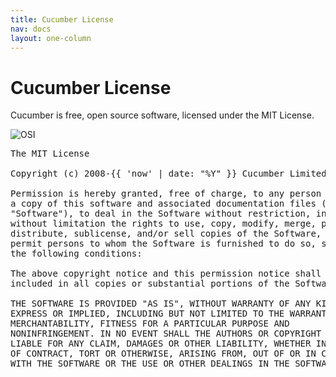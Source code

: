 ```yaml
---
title: Cucumber License
nav: docs
layout: one-column
---
```

# Cucumber License

Cucumber is free, open source software, licensed under the MIT License.

![OSI](/images/osi_logo_100X133_90ppi_0.png)

<pre>
The MIT License

Copyright (c) 2008-{{ 'now' | date: "%Y" }} Cucumber Limited, Aslak Hellesøy and contributors

Permission is hereby granted, free of charge, to any person obtaining
a copy of this software and associated documentation files (the
"Software"), to deal in the Software without restriction, including
without limitation the rights to use, copy, modify, merge, publish,
distribute, sublicense, and/or sell copies of the Software, and to
permit persons to whom the Software is furnished to do so, subject to
the following conditions:

The above copyright notice and this permission notice shall be
included in all copies or substantial portions of the Software.

THE SOFTWARE IS PROVIDED "AS IS", WITHOUT WARRANTY OF ANY KIND,
EXPRESS OR IMPLIED, INCLUDING BUT NOT LIMITED TO THE WARRANTIES OF
MERCHANTABILITY, FITNESS FOR A PARTICULAR PURPOSE AND
NONINFRINGEMENT. IN NO EVENT SHALL THE AUTHORS OR COPYRIGHT HOLDERS BE
LIABLE FOR ANY CLAIM, DAMAGES OR OTHER LIABILITY, WHETHER IN AN ACTION
OF CONTRACT, TORT OR OTHERWISE, ARISING FROM, OUT OF OR IN CONNECTION
WITH THE SOFTWARE OR THE USE OR OTHER DEALINGS IN THE SOFTWARE.
</pre>
